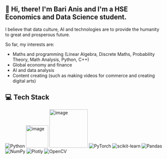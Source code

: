 ## 👾 Hi, there! I'm Bari Anis and I'm a HSE Economics and Data Science student.

I believe that data culture, AI and technologies are to provide the humanity to great and prosperous future.

So far, my interests are:
- Maths and programming (Linear Algebra, Discrete Maths, Probability Theory, Math Analysis, Python, C++)
- Global economy and finance
- AI and data analysis
- Content creating (such as making videos for commerce and creating digital arts)

## 💻 Tech Stack

![Python](https://img.shields.io/badge/python-3670A0?style=for-the-badge&logo=python&logoColor=ffdd54) 
<a href="https://imgbb.com/"><img src="https://i.ibb.co/VTTDXB4/image.png" alt="image" border="0" width="71"></a>
<a href="https://imgbb.com/"><img src="https://i.ibb.co/3CZsJ5m/image.png" alt="image" border="0" width="122"></a>
![PyTorch](https://img.shields.io/badge/PyTorch-%23EE4C2C.svg?style=for-the-badge&logo=PyTorch&logoColor=white) ![scikit-learn](https://img.shields.io/badge/scikit--learn-%23F7931E.svg?style=for-the-badge&logo=scikit-learn&logoColor=white) ![Pandas](https://img.shields.io/badge/pandas-%23150458.svg?style=for-the-badge&logo=pandas&logoColor=white) ![NumPy](https://img.shields.io/badge/numpy-%23013243.svg?style=for-the-badge&logo=numpy&logoColor=white) ![Plotly](https://img.shields.io/badge/Plotly-%233F4F75.svg?style=for-the-badge&logo=plotly&logoColor=white)
![OpenCV](https://img.shields.io/badge/opencv-%23white.svg?style=for-the-badge&logo=opencv&logoColor=white)


<!-- This is commented out.
![C++](https://img.shields.io/badge/c++-%2300599C.svg?style=for-the-badge&logo=c%2B%2B&logoColor=white)
 -->
 

